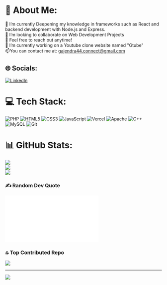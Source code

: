 # 💫 About Me:
🔭 I’m currently Deepening my knowledge in frameworks such as React and backend development with Node.js and Express.<br>👯 I’m looking to collaborate on Web Development Projects<br>🤝 Feel free to reach out anytime!<br>🌱 I’m currently working on a Youtube clone website named "Gtube"<br>📫You can contact me at: gajendra44.connect@gmail.com


## 🌐 Socials:
[![LinkedIn](https://img.shields.io/badge/LinkedIn-%230077B5.svg?logo=linkedin&logoColor=white)](https://in.linkedin.com/in/gajendra-naphade-513a54262) 

# 💻 Tech Stack:
![PHP](https://img.shields.io/badge/php-%23777BB4.svg?style=flat-square&logo=php&logoColor=white) ![HTML5](https://img.shields.io/badge/html5-%23E34F26.svg?style=flat-square&logo=html5&logoColor=white) ![CSS3](https://img.shields.io/badge/css3-%231572B6.svg?style=flat-square&logo=css3&logoColor=white) ![JavaScript](https://img.shields.io/badge/javascript-%23323330.svg?style=flat-square&logo=javascript&logoColor=%23F7DF1E) ![Vercel](https://img.shields.io/badge/vercel-%23000000.svg?style=flat-square&logo=vercel&logoColor=white) ![Apache](https://img.shields.io/badge/apache-%23D42029.svg?style=flat-square&logo=apache&logoColor=white) ![C++](https://img.shields.io/badge/c++-%2300599C.svg?style=flat-square&logo=c%2B%2B&logoColor=white) ![MySQL](https://img.shields.io/badge/mysql-4479A1.svg?style=flat-square&logo=mysql&logoColor=white) ![Git](https://img.shields.io/badge/git-%23F05033.svg?style=flat-square&logo=git&logoColor=white)
# 📊 GitHub Stats:
![](https://github-readme-stats.vercel.app/api?username=gajju44&theme=radical&hide_border=false&include_all_commits=true&count_private=true)<br/>
![](https://github-readme-streak-stats.herokuapp.com/?user=gajju44&theme=radical&hide_border=false)<br/>
![](https://github-readme-stats.vercel.app/api/top-langs/?username=gajju44&theme=radical&hide_border=false&include_all_commits=true&count_private=true&layout=compact)

### ✍️ Random Dev Quote
![]([https://quote-git-main-gajju544s-projects.vercel.app/quote.html)

### 🔝 Top Contributed Repo
![](https://github-contributor-stats.vercel.app/api?username=gajju44&limit=5&theme=dark&combine_all_yearly_contributions=true)

---
[![](https://visitcount.itsvg.in/api?id=gajju44&icon=1&color=5)](https://visitcount.itsvg.in)

<!-- Proudly created with GPRM ( https://gprm.itsvg.in ) -->
